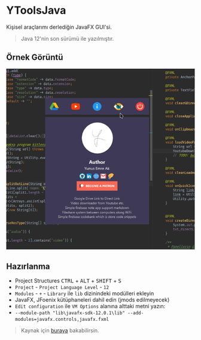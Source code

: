 # YToolsJava

Kişisel araçlarımı derlediğin JavaFX GUI'si.

> Java 12'nin son sürümü ile yazılmıştır.

## Örnek Görüntü

![app](res/app.gif)

## Hazırlanma

- Project Structures <kbd>CTRL</kbd> + <kbd>ALT</kbd> + <kbd>SHIFT</kbd> + <kbd>S</kbd>
- `Project` - `Project Language Level` - `12`
- `Modules` - `+` - `Library` ile `lib` dizinindeki modülleri ekleyin
- JavaFX, JFoenix kütüphaneleri dahil edin (jmods edilmeyecek)
- `Edit configuration` ile `VM Options` alanına alttaki metni yazın:
- `--module-path "lib\javafx-sdk-12.0.1\lib" --add-modules=javafx.controls,javafx.fxml`

> Kaynak için [buraya](https://openjfx.io/openjfx-docs/#install-javafx) bakabilirsin.
